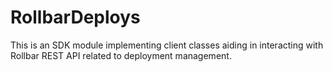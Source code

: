 # RollbarDeploys

This is an SDK module implementing client classes aiding in interacting with Rollbar REST API related to deployment management.
